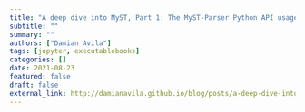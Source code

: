 ```yaml
---
title: "A deep dive into MyST, Part 1: The MyST-Parser Python API usage in Nikola"
subtitle: ""
summary: ""
authors: ["Damian Avila"]
tags: [jupyter, executablebooks]
categories: []
date: 2021-08-23
featured: false
draft: false
external_link: http://damianavila.github.io/blog/posts/a-deep-dive-into-myst-part-1-the-myst-parser-python-api-usage-in-nikola.html
---
```

